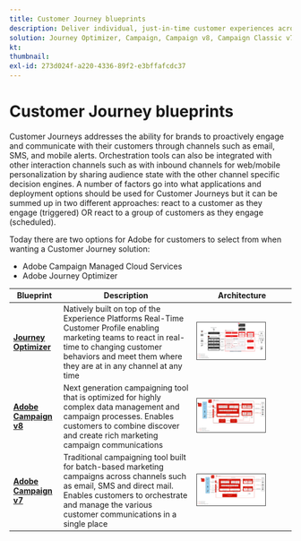 ```yaml
---
title: Customer Journey blueprints
description: Deliver individual, just-in-time customer experiences across screens.
solution: Journey Optimizer, Campaign, Campaign v8, Campaign Classic v7, Campaign Standard, Experience Platform
kt: 
thumbnail:
exl-id: 273d024f-a220-4336-89f2-e3bffafcdc37
---
```

# Customer Journey blueprints

Customer Journeys addresses the ability for brands to proactively engage and communicate with their customers through channels such as email, SMS, and mobile alerts. Orchestration tools can also be integrated with other interaction channels such as with inbound channels for web/mobile personalization by sharing audience state with the other channel specific decision engines. A number of factors go into what applications and deployment options should be used for Customer Journeys but it can be summed up in two different approaches:  react to a customer as they engage (triggered) OR react to a group of customers as they engage (scheduled).

Today there are two options for Adobe for customers to select from when wanting a Customer Journey solution:

<ul><li>Adobe Campaign Managed Cloud Services</li><li>Adobe Journey Optimizer</li></ul>

| Blueprint | Description | Architecture |
|---|---|---|
| **[Journey Optimizer](journey-optimizer.md)** | Natively built on top of the Experience Platforms Real-Time Customer Profile enabling marketing teams to react in real-time to changing customer behaviors and meet them where they are at in any channel at any time | <img src="assets/ajo-architecture.svg" alt="Reference architecture for Journey Optimizer Blueprint" style="width:75%; border:1px solid #4a4a4a" class="modal-image" /> |
| **[Adobe Campaign v8](campaign-v8.md)** | Next generation campaigning tool that is optimized for highly complex data management and campaign processes. Enables customers to combine discover and create rich marketing campaign communications | <img src="assets/campaign-v8-architecture.svg" alt="Reference architecture for Campaign v8 Blueprint" style="width:75%; border:1px solid #4a4a4a" class="modal-image" /> |
| **[Adobe Campaign v7](campaign-v7.md)** | Traditional campaigning tool built for batch-based marketing campaigns across channels such as email, SMS and direct mail. Enables customers to orchestrate and manage the various customer communications in a single place | <img src="assets/campaign-v7-architecture.svg" alt="Reference architecture for Campaign v7 Blueprint" style="width:75%; border:1px solid #4a4a4a" class="modal-image" /> |
